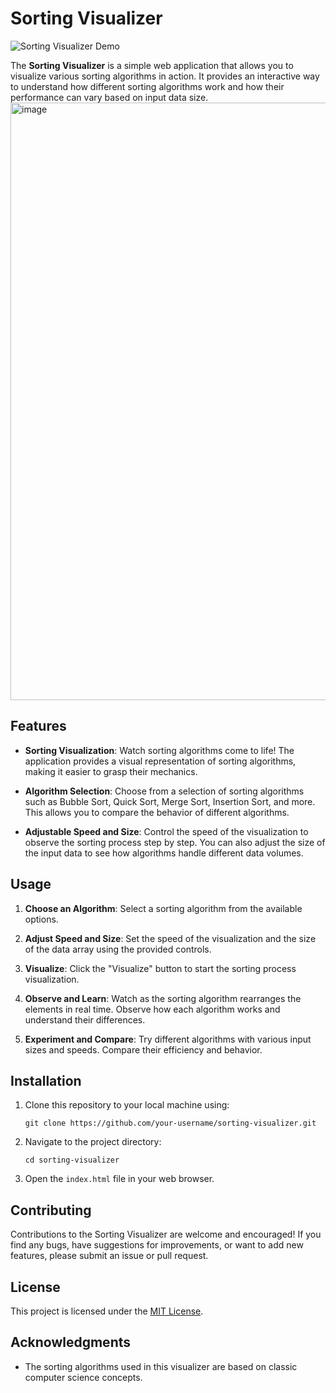
# Sorting Visualizer

![Sorting Visualizer Demo](demo.gif)

The **Sorting Visualizer** is a simple web application that allows you to visualize various sorting algorithms in action. It provides an interactive way to understand how different sorting algorithms work and how their performance can vary based on input data size.
<img width="956" alt="image" src="https://github.com/aashi1710/sorting-visualizer/assets/98670263/fca6e8ae-f6c3-440f-853a-6ad3f1520065">


## Features

- **Sorting Visualization**: Watch sorting algorithms come to life! The application provides a visual representation of sorting algorithms, making it easier to grasp their mechanics.

- **Algorithm Selection**: Choose from a selection of sorting algorithms such as Bubble Sort, Quick Sort, Merge Sort, Insertion Sort, and more. This allows you to compare the behavior of different algorithms.

- **Adjustable Speed and Size**: Control the speed of the visualization to observe the sorting process step by step. You can also adjust the size of the input data to see how algorithms handle different data volumes.

## Usage

1. **Choose an Algorithm**: Select a sorting algorithm from the available options.

2. **Adjust Speed and Size**: Set the speed of the visualization and the size of the data array using the provided controls.

3. **Visualize**: Click the "Visualize" button to start the sorting process visualization.

4. **Observe and Learn**: Watch as the sorting algorithm rearranges the elements in real time. Observe how each algorithm works and understand their differences.

5. **Experiment and Compare**: Try different algorithms with various input sizes and speeds. Compare their efficiency and behavior.

## Installation

1. Clone this repository to your local machine using:

   ```
   git clone https://github.com/your-username/sorting-visualizer.git
   ```

2. Navigate to the project directory:

   ```
   cd sorting-visualizer
   ```

3. Open the `index.html` file in your web browser.

## Contributing

Contributions to the Sorting Visualizer are welcome and encouraged! If you find any bugs, have suggestions for improvements, or want to add new features, please submit an issue or pull request.

## License

This project is licensed under the [MIT License](LICENSE).

## Acknowledgments

- The sorting algorithms used in this visualizer are based on classic computer science concepts.

